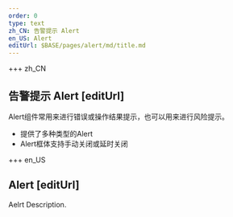 ```yaml
---
order: 0
type: text
zh_CN: 告警提示 Alert
en_US: Alert
editUrl: $BASE/pages/alert/md/title.md
---
```


+++  zh_CN 
## 告警提示 Alert [editUrl]  
Alert组件常用来进行错误或操作结果提示，也可以用来进行风险提示。

- 提供了多种类型的Alert
- Alert框体支持手动关闭或延时关闭


+++  en_US 
## Alert [editUrl] 
Aelrt Description.